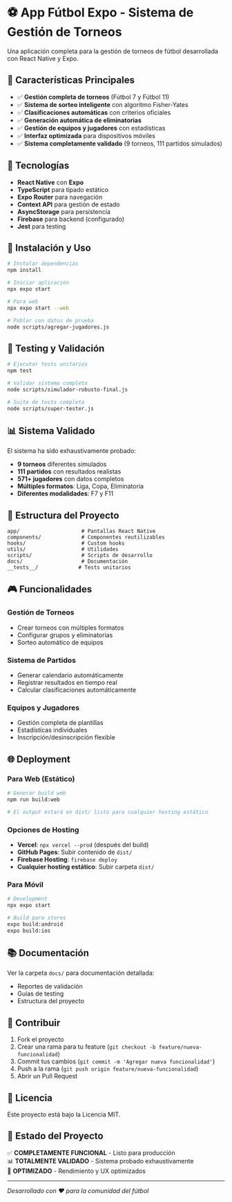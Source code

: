 # ⚽ App Fútbol Expo - Sistema de Gestión de Torneos

Una aplicación completa para la gestión de torneos de fútbol desarrollada con React Native y Expo.

## 🎯 Características Principales

- ✅ **Gestión completa de torneos** (Fútbol 7 y Fútbol 11)
- ✅ **Sistema de sorteo inteligente** con algoritmo Fisher-Yates
- ✅ **Clasificaciones automáticas** con criterios oficiales
- ✅ **Generación automática de eliminatorias**
- ✅ **Gestión de equipos y jugadores** con estadísticas
- ✅ **Interfaz optimizada** para dispositivos móviles
- ✅ **Sistema completamente validado** (9 torneos, 111 partidos simulados)

## 🚀 Tecnologías

- **React Native** con **Expo**
- **TypeScript** para tipado estático
- **Expo Router** para navegación
- **Context API** para gestión de estado
- **AsyncStorage** para persistencia
- **Firebase** para backend (configurado)
- **Jest** para testing

## 📱 Instalación y Uso

```bash
# Instalar dependencias
npm install

# Iniciar aplicación
npx expo start

# Para web
npx expo start --web

# Poblar con datos de prueba
node scripts/agregar-jugadores.js
```

## 🧪 Testing y Validación

```bash
# Ejecutar tests unitarios
npm test

# Validar sistema completo
node scripts/simulador-robusto-final.js

# Suite de tests completa
node scripts/super-tester.js
```

## 📊 Sistema Validado

El sistema ha sido exhaustivamente probado:

- **9 torneos** diferentes simulados
- **111 partidos** con resultados realistas
- **571+ jugadores** con datos completos
- **Múltiples formatos**: Liga, Copa, Eliminatoria
- **Diferentes modalidades**: F7 y F11

## 📁 Estructura del Proyecto

```
app/                    # Pantallas React Native
components/             # Componentes reutilizables
hooks/                  # Custom hooks
utils/                  # Utilidades
scripts/                # Scripts de desarrollo
docs/                   # Documentación
__tests__/             # Tests unitarios
```

## 🎮 Funcionalidades

### Gestión de Torneos
- Crear torneos con múltiples formatos
- Configurar grupos y eliminatorias
- Sorteo automático de equipos

### Sistema de Partidos
- Generar calendario automáticamente
- Registrar resultados en tiempo real
- Calcular clasificaciones automáticamente

### Equipos y Jugadores
- Gestión completa de plantillas
- Estadísticas individuales
- Inscripción/desinscripción flexible

## 🌐 Deployment

### Para Web (Estático)
```bash
# Generar build web
npm run build:web

# El output estará en dist/ listo para cualquier hosting estático
```

### Opciones de Hosting
- **Vercel**: `npx vercel --prod` (después del build)
- **GitHub Pages**: Subir contenido de `dist/` 
- **Firebase Hosting**: `firebase deploy`
- **Cualquier hosting estático**: Subir carpeta `dist/`

### Para Móvil
```bash
# Development
npx expo start

# Build para stores
expo build:android
expo build:ios
```

## 📚 Documentación

Ver la carpeta `docs/` para documentación detallada:
- Reportes de validación
- Guías de testing  
- Estructura del proyecto

## 🤝 Contribuir

1. Fork el proyecto
2. Crear una rama para tu feature (`git checkout -b feature/nueva-funcionalidad`)
3. Commit tus cambios (`git commit -m 'Agregar nueva funcionalidad'`)
4. Push a la rama (`git push origin feature/nueva-funcionalidad`)
5. Abrir un Pull Request

## 📄 Licencia

Este proyecto está bajo la Licencia MIT.

## 🎯 Estado del Proyecto

✅ **COMPLETAMENTE FUNCIONAL** - Listo para producción  
📊 **TOTALMENTE VALIDADO** - Sistema probado exhaustivamente  
🚀 **OPTIMIZADO** - Rendimiento y UX optimizados  

---

*Desarrollado con ❤️ para la comunidad del fútbol*

